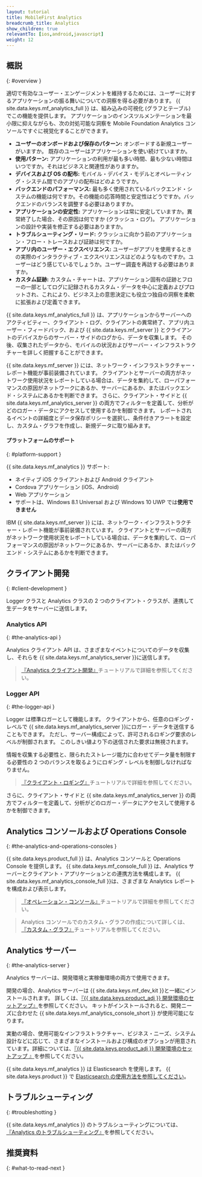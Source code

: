 ```yaml
---
layout: tutorial
title: MobileFirst Analytics
breadcrumb_title: Analytics
show_children: true
relevantTo: [ios,android,javascript]
weight: 12
---
```

<!-- NLS_CHARSET=UTF-8 -->
## 概説
{: #overview }

適切で有効なユーザー・エンゲージメントを維持するためには、ユーザーに対するアプリケーションの振る舞いについての洞察を得る必要があります。 {{ site.data.keys.mf_analytics_full }} は、組み込みの可視化 (グラフとテーブル) でこの機能を提供します。 アプリケーションのインスツルメンテーションを最小限に抑えながらも、次の対処可能な洞察を Mobile Foundation Analytics コンソールですぐに視覚化することができます。

* **ユーザーのオンボードおよび保存のパターン:** オンボードする新規ユーザーがいますか。 既存のユーザーはアプリケーションを使い続けていますか。
* **使用パターン:** アプリケーションの利用が最も多い時間、最も少ない時間はいつですか。それはビジネスと関連性がありますか。
* **デバイスおよび OS の配布:** モバイル・デバイス・モデルとオペレーティング・システム間でのアプリの配布はどのようですか。
* **バックエンドのパフォーマンス:** 最も多く使用されているバックエンド・システムの機能は何ですか。その機能の応答時間と安定性はどうですか。バックエンドのバランスを調整する必要はありますか。
* **アプリケーションの安定性:** アプリケーションは常に安定していますか。異常終了した場合、その原因は何ですか (クラッシュ・ログ)。 アプリケーションの設計や実装を修正する必要はありますか。
* **トラブルシューティング・リード:** クラッシュに向かう前のアプリケーション・フロー・トレースおよび証跡は何ですか。
* **アプリ内のユーザー・エクスペリエンス:** ユーザーがアプリを使用するときの実際のインタラクティブ・エクスペリエンスはどのようなものですか。ユーザーはどう感じているでしょうか。ユーザー調査を再訪する必要はありますか。
* **カスタム証跡:** カスタム・チャートは、アプリケーション固有の証跡とフローの一部としてログに記録されるカスタム・データを中心に定義およびプロットされ、これにより、ビジネス上の意思決定にも役立つ独自の洞察を柔軟に拡張および定義できます。

{{ site.data.keys.mf_analytics_full }} は、アプリケーションからサーバーへのアクティビティー、クライアント・ログ、クライアントの異常終了、アプリ内ユーザー・フィードバック、および {{ site.data.keys.mf_server }} とクライアントのデバイスからのサーバー・サイドのログから、データを収集します。 その後、収集されたデータから、モバイルの状況およびサーバー・インフラストラクチャーを詳しく把握することができます。

{{ site.data.keys.mf_server }} には、ネットワーク・インフラストラクチャー・レポート機能が事前装備されています。 クライアントとサーバーの両方がネットワーク使用状況をレポートしている場合は、データを集約して、ローパフォーマンスの原因がネットワークにあるか、サーバーにあるか、またはバックエンド・システムにあるかを判断できます。 さらに、クライアント・サイドと {{ site.data.keys.mf_analytics_server }} の両方でフィルターを定義して、分析がどのロガー・データにアクセスして使用するかを制御できます。 レポートされるイベントの詳細度とデータ保存ポリシーを選択し、条件付きアラートを設定し、カスタム・グラフを作成し、新規データに取り組みます。

#### プラットフォームのサポート
{: #platform-support }

{{ site.data.keys.mf_analytics }} サポート:

* ネイティブ iOS クライアントおよび Android クライアント
* Cordova アプリケーション (iOS、Android)
* Web アプリケーション
* サポートは、Windows 8.1 Universal および Windows 10 UWP では**使用できません**

IBM {{ site.data.keys.mf_server }} には、ネットワーク・インフラストラクチャー・レポート機能が事前装備されています。 クライアントとサーバーの両方がネットワーク使用状況をレポートしている場合は、データを集約して、ローパフォーマンスの原因がネットワークにあるか、サーバーにあるか、またはバックエンド・システムにあるかを判断できます。

## クライアント開発
{: #client-development }

Logger クラスと Analytics クラスの 2 つのクライアント・クラスが、連携して生データをサーバーに送信します。

### Analytics API
{: #the-analytics-api }

Analytics クライアント API は、さまざまなイベントについてのデータを収集し、それらを {{ site.data.keys.mf_analytics_server }}に送信します。
> [『Analytics クライアント開発』](analytics-api)チュートリアルで詳細を参照してください。

### Logger API
{: #the-logger-api }

Logger は標準ロガーとして機能します。 クライアントから、任意のロギング・レベルで {{ site.data.keys.mf_analytics_server }}にロガー・データを送信することもできます。 ただし、サーバー構成によって、許可されるロギング要求のレベルが制御されます。 このしきい値より下の送信された要求は無視されます。

情報を収集する必要性と、限られたストレージ能力に合わせてデータ量を制限する必要性の 2 つのバランスを取るようにロギング・レベルを制御しなければなりません。

> [『クライアント・ロギング』](../application-development/client-side-log-collection/)チュートリアルで詳細を参照してください。

さらに、クライアント・サイドと {{ site.data.keys.mf_analytics_server }} の両方でフィルターを定義して、分析がどのロガー・データにアクセスして使用するかを制御できます。

## Analytics コンソールおよび Operations Console
{: #the-analytics-and-operations-consoles }

{{ site.data.keys.product_full }} は、Analytics コンソールと Operations Console を提供します。 {{ site.data.keys.mf_console_full }} は、Analytics サーバーとクライアント・アプリケーションとの連携方法を構成します。 {{ site.data.keys.mf_analytics_console_full }}は、さまざまな Analytics レポートを構成および表示します。

> [『オペレーション・コンソール』](console)チュートリアルで詳細を参照してください。

> Analytics コンソールでのカスタム・グラフの作成について詳しくは、 [『カスタム・グラフ』](console/custom-charts)チュートリアルを参照してください。

## Analytics サーバー
{: #the-analytics-server }

Analytics サーバーは、開発環境と実稼働環境の両方で使用できます。

開発の場合、Analytics サーバーは {{ site.data.keys.mf_dev_kit }}と一緒にインストールされます。  詳しくは、[『{{ site.data.keys.product_adj }} 開発環境のセットアップ』](../installation-configuration/development/mobilefirst/)を参照してください。 キットがインストールされると、開発ニーズに合わせた {{ site.data.keys.mf_analytics_console_short }} が使用可能になります。

実動の場合、使用可能なインフラストラクチャー、ビジネス・ニーズ、システム設計などに応じて、さまざまなインストールおよび構成のオプションが用意されています。詳細については、[『{{ site.data.keys.product_adj }} 開発環境のセットアップ 』](../installation-configuration/production/analytics/)を参照してください。

{{ site.data.keys.mf_analytics }} は Elasticsearch を使用します。 {{ site.data.keys.product }} で [Elasticsearch の使用方法を参照してください](elasticsearch)。

## トラブルシューティング
{: #troubleshotting }

{{ site.data.keys.mf_analytics }} のトラブルシューティングについては、[『Analytics のトラブルシューティング』](../troubleshooting/analytics/)を参照してください。

## 推奨資料
{: #what-to-read-next }
